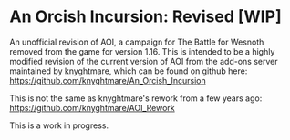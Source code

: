 # An Orcish Incursion: Revised [WIP]

An unofficial revision of AOI, a campaign for The Battle for Wesnoth removed from the game for version 1.16. This is intended to be a highly modified revision of the current version of AOI from the add-ons server maintained by knyghtmare, which can be found on github here: https://github.com/knyghtmare/An_Orcish_Incursion

This is not the same as knyghtmare's rework from a few years ago: https://github.com/knyghtmare/AOI_Rework

This is a work in progress.